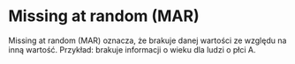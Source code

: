 # Missing at random (MAR)
Missing at random (MAR) oznacza, że brakuje danej wartości ze względu na inną wartość. Przykład: brakuje informacji o wieku dla ludzi o płci A.